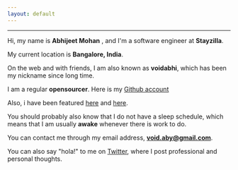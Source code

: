 ```yaml
---
layout: default
---
```


<hr/>

Hi, my name is **Abhijeet Mohan** , and I'm a software engineer at **Stayzilla**.

My current location is **Bangalore, India**.

On the web and with friends, I am also known as **voidabhi**, which has been my nickname since long time.

I am a regular **opensourcer**. Here is my [Github account](https://github.com/voidabhi)

Also, i have been featured [here](http://www.miet.ac.in/image/iipc-best-it-project.pdf) and [here](http://blog.venturesity.com/hackathon-diaries-stayzilla).

You should probably also know that I do not have a sleep schedule, which means that I am usually **awake** whenever there is work to do.

You can contact me through my email address, **void.aby@gmail.com**.

You can also say "hola!" to me on [Twitter](https://twitter.com/voidabhi), where I post professional and personal thoughts.

